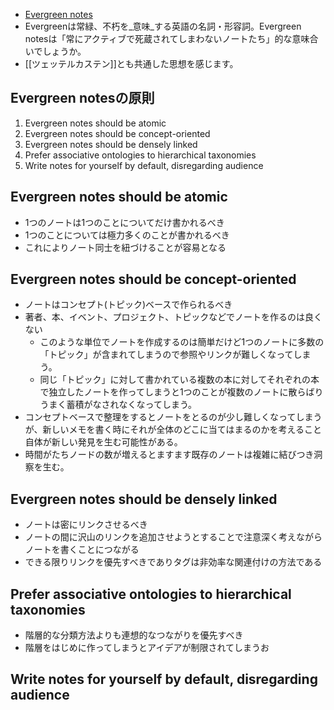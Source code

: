 - [Evergreen notes](https://notes.andymatuschak.org/Evergreen_notes)
- Evergreenは常緑、不朽を_意味_する英語の名詞・形容詞。Evergreen notesは「常にアクティブで死蔵されてしまわないノートたち」的な意味合いでしょうか。
- [[ツェッテルカステン]]とも共通した思想を感じます。

## Evergreen notesの原則
1. Evergreen notes should be atomic
2. Evergreen notes should be concept-oriented 
3. Evergreen notes should be densely linked 
4. Prefer associative ontologies to hierarchical taxonomies
5. Write notes for yourself by default, disregarding audience

## Evergreen notes should be atomic
- 1つのノートは1つのことについてだけ書かれるべき
- 1つのことについては極力多くのことが書かれるべき
- これによりノート同士を紐づけることが容易となる

## Evergreen notes should be concept-oriented 
- ノートはコンセプト(トピック)ベースで作られるべき
- 著者、本、イベント、プロジェクト、トピックなどでノートを作るのは良くない
	- このような単位でノートを作成するのは簡単だけど1つのノートに多数の「トピック」が含まれてしまうので参照やリンクが難しくなってしまう。
	- 同じ「トピック」に対して書かれている複数の本に対してそれぞれの本で独立したノートを作ってしまうと1つのことが複数のノートに散らばりうまく蓄積がなされなくなってしまう。
- コンセプトベースで整理をするとノートをとるのが少し難しくなってしまうが、新しいメモを書く時にそれが全体のどこに当てはまるのかを考えること自体が新しい発見を生む可能性がある。
- 時間がたちノードの数が増えるとますます既存のノートは複雑に結びつき洞察を生む。

## Evergreen notes should be densely linked
- ノートは密にリンクさせるべき
- ノートの間に沢山のリンクを追加させようとすることで注意深く考えながらノートを書くことにつながる
- できる限りリンクを優先すべきでありタグは非効率な関連付けの方法である

## Prefer associative ontologies to hierarchical taxonomies
- 階層的な分類方法よりも連想的なつながりを優先すべき
- 階層をはじめに作ってしまうとアイデアが制限されてしまうお


## Write notes for yourself by default, disregarding audience

